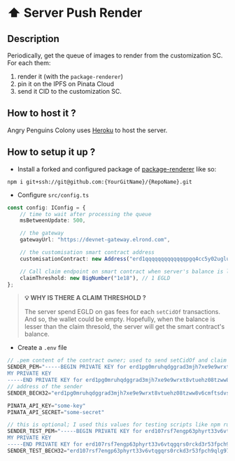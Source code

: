 # ⬆️ Server Push Render


## Description

Periodically, get the queue of images to render from the customization SC. 
For each them:

1. render it (with the `package-renderer`)
2. pin it on the IPFS on Pinata Cloud
3. send it CID to the customization SC.

## How to host it ?

Angry Penguins Colony uses [Heroku](https://www.heroku.com/) to host the server.

## How to setup it up ?

- Install a forked and configured package of [package-renderer](https://github.com/Angry-Penguins-Colony/package-renderer) like so: 
```
npm i git+ssh://git@github.com:{YourGitName}/{RepoName}.git
```

- Configure `src/config.ts`

```typescript
const config: IConfig = {
    // time to wait after processing the queue
    msBetweenUpdate: 500, 

    // the gateway
    gatewayUrl: "https://devnet-gateway.elrond.com", 

    // the customisation smart contract address
    customisationContract: new Address("erd1qqqqqqqqqqqqqpgq4cc5y02uglu0fu2v7vkrnctc89jn2pgzsdvspx4u4x"), 

    // Call claim endpoint on smart contract when server's balance is lesser than this thresold
    claimThreshold: new BigNumber("1e18"), // 1 EGLD
};
```

> **💡 WHY IS THERE A CLAIM THRESHOLD ?**
>
> The server spend EGLD on gas fees for each `setCidOf` transactions. And so, the wallet could be empty.
> Hopefully, when the balance is lesser than the claim thresold, the server will get the smart contract's balance.

- Create a `.env` file

```rust
// .pem content of the contract owner; used to send setCidOf and claim transaction
SENDER_PEM="-----BEGIN PRIVATE KEY for erd1pg0mruhqdggrad3mjh7xe9e9wrxt8vtuehz08tzww8v6cmftsdvs9d2gh8-----
MY PRIVATE KEY
-----END PRIVATE KEY for erd1pg0mruhqdggrad3mjh7xe9e9wrxt8vtuehz08tzww8v6cmftsdvs9d2gh8-----"
// address of the sender
SENDER_BECH32="erd1pg0mruhqdggrad3mjh7xe9e9wrxt8vtuehz08tzww8v6cmftsdvs9d2gh8"

PINATA_API_KEY="some-key"
PINATA_API_SECRET="some-secret"

// this is optional; I used this values for testing scripts like npm run send:renderImage
SENDER_TEST_PEM="-----BEGIN PRIVATE KEY for erd107rsf7engp63phyrt33v6vtqgqrs0rckd3r53fpch9qlg97g60cqmz5t29
MY PRIVATE KEY
-----END PRIVATE KEY for erd107rsf7engp63phyrt33v6vtqgqrs0rckd3r53fpch9qlg97g60cqmz5t29-----"
SENDER_TEST_BECH32="erd107rsf7engp63phyrt33v6vtqgqrs0rckd3r53fpch9qlg97g60cqmz5t29"
```

